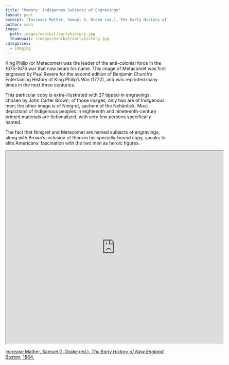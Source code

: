 ```yaml
---
title: "Memory: Indigenous Subjects of Engravings"
layout: post
excerpt: "Increase Mather, Samuel G. Drake (ed.), The Early History of New England. Boston, 1864."
author: sean
image: 
  path: images/exhibit/earlyhistory.jpg
  thumbnail: /images/exhibit/earlyhistory.jpg
categories:
  - Imaging
---
```


King Philip (or Metacomet) was the leader of the anti-colonial force in the 1675-1676 war that now bears his name. This image of Metacomet was first engraved by Paul Revere for the second edition of Benjamin Church’s Entertaining History of King Philip’s War (1772), and was reprinted many times in the next three centuries. 

This particular copy is extra-illustrated with 27 tipped-in engravings, chosen by John Carter Brown; of those images, only two are of Indigenous men; the other image is of Ninigret, sachem of the Nehântick. Most depictions of Indigenous peoples in eighteenth and nineteenth-century printed materials are fictionalized, with very few persons specifically named.

The fact that Ninigret and Metacomet are named subjects of engravings, along with Brown’s inclusion of them in his specially-bound copy, speaks to elite Americans’ fascination with the two men as heroic figures.

<!-- https://archive.org/details/earlyhistoryofne00math_1/page/n269 -->
<iframe src="https://archive.org/details/earlyhistoryofne00math_1/?ui=embed#mode/2up/page/n269" width="675px" height="600px"></iframe>

[Increase Mather, Samuel G. Drake (ed.), *The Early History of New England.* Boston, 1864.](https://search.library.brown.edu/catalog/b3385609)